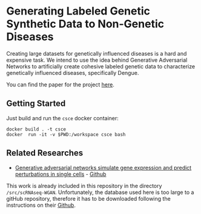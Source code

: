 # Generating Labeled Genetic Synthetic Data to Non-Genetic Diseases

Creating large datasets for genetically influenced diseases is a hard and expensive task.
We intend to use the idea behind Generative Adversarial Networks to artificially create cohesive labeled genetic data to characterize genetically influenced diseases, specifically Dengue.

You can find the paper for the project [here](https://www.overleaf.com/project/5d8555ac21df820001d176ac).

## Getting Started

Just build and run the `csce` docker container:

```
docker build . -t csce
docker  run -it -v $PWD:/workspace csce bash
```

## Related Researches

- [Generative adversarial networks simulate gene expression and predict perturbations in single cells](https://www.biorxiv.org/content/10.1101/262501v2.full) - [Github](https://github.com/luslab/scRNAseq-WGAN-GP)

This work is already included in this repository in the directory `/src/scRNAseq-WGAN`. Unfortunately, the database used here is too large to a gitHub repository, therefore it has to be downloaded following the instructions on their [Github](https://github.com/luslab/scRNAseq-WGAN-GP).
